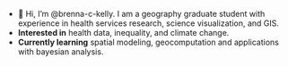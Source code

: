 - 👋 Hi, I’m @brenna-c-kelly. I am a geography graduate student with experience in health services research, science visualization, and GIS.
- **Interested in** health data, inequality, and climate change.
- **Currently learning** spatial modeling, geocomputation and applications with bayesian analysis.

<!---
brenna-c-kelly/brenna-c-kelly is a ✨ special ✨ repository because its `README.md` (this file) appears on your GitHub profile.
You can click the Preview link to take a look at your changes.
--->
